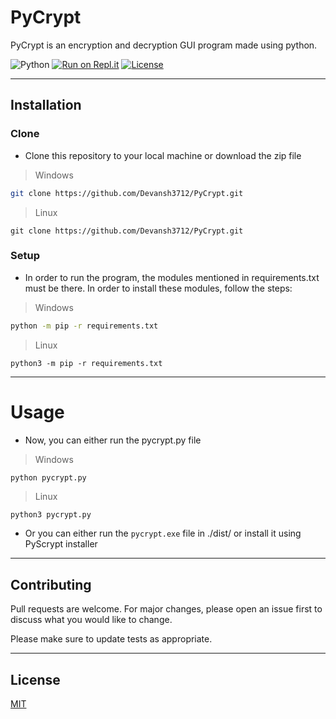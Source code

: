 # PyCrypt
PyCrypt is an encryption and decryption GUI program made using python.

![Python](https://img.shields.io/badge/-Python-000000?style=flat&logo=python)
[![Run on Repl.it](https://repl.it/badge/github/Devansh3712/PyCrypt)](https://repl.it/github/Devansh3712/PyCrypt)
[![License](http://img.shields.io/:license-mit-blue.svg)](http://doge.mit-license.org)

---

## Installation

### Clone
- Clone this repository to your local machine or download the zip file 
> Windows
```bash
git clone https://github.com/Devansh3712/PyCrypt.git
```
> Linux
```shell
git clone https://github.com/Devansh3712/PyCrypt.git
```

### Setup
- In order to run the program, the modules mentioned in requirements.txt must be there. In order to install these modules, follow the steps:
> Windows
```bash
python -m pip -r requirements.txt
```
> Linux
```shell
python3 -m pip -r requirements.txt
```

---

# Usage
- Now, you can either run the pycrypt.py file
> Windows
```bash
python pycrypt.py
```
> Linux
```shell
python3 pycrypt.py
```

- Or you can either run the `pycrypt.exe` file in ./dist/ or install it using PyScrypt installer

---

## Contributing
Pull requests are welcome. For major changes, please open an issue first to discuss what you would like to change.

Please make sure to update tests as appropriate.

---

## License
[MIT](https://choosealicense.com/licenses/mit/)
